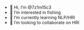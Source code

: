 - 👋 Hi, I’m @7z1m15c3
- 👀 I’m interested in fishing
- 🌱 I’m currently learning NLP/HRI
- 💞️ I’m looking to collaborate on HRI


<!---
7z1m15c3/7z1m15c3 is a ✨ special ✨ repository because its `README.md` (this file) appears on your GitHub profile.
You can click the Preview link to take a look at your changes.
--->
